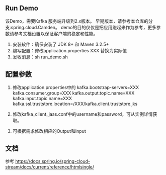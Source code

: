 ## Run Demo
该Demo，需要Kafka 服务端升级到2.x版本。
早期版本，请参考本仓库的分支:spring.cloud.Camden。
demo的目的仅仅是把应用跑起来作为参考，更多参数请参考文档设置以保证客户端的稳定和性能。

1. 安装软件：确保安装了 JDK 8+ 和 Maven 3.2.5+
2. 编写配置：修改application.properties XXX 替换为实际值
3. 发收消息：sh run_demo.sh 

## 配置参数
1. 修改application.properties中的
kafka.bootstrap-servers=XXX
kafka.consumer.group=XXX
kafka.output.topic.name=XXX
kafka.input.topic.name=XXX
kafka.ssl.truststore.location=/XXX/kafka.client.truststore.jks

2. 修改kafka_client_jaas.conf中的username和password，可从实例详情获取。

3. 可根据需求修改相应的Output和Input

## 文档
参考 https://docs.spring.io/spring-cloud-stream/docs/current/reference/htmlsingle/

	


